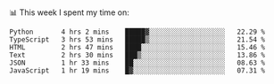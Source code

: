 📊 This week I spent my time on:
<!--START_SECTION:waka-->

```text
Python       4 hrs 2 mins    █████▓░░░░░░░░░░░░░░░░░░░   22.29 %
TypeScript   3 hrs 53 mins   █████▒░░░░░░░░░░░░░░░░░░░   21.54 %
HTML         2 hrs 47 mins   ████░░░░░░░░░░░░░░░░░░░░░   15.46 %
Text         2 hrs 30 mins   ███▒░░░░░░░░░░░░░░░░░░░░░   13.86 %
JSON         1 hr 33 mins    ██░░░░░░░░░░░░░░░░░░░░░░░   08.63 %
JavaScript   1 hr 19 mins    █▓░░░░░░░░░░░░░░░░░░░░░░░   07.31 %
```

<!--END_SECTION:waka-->

